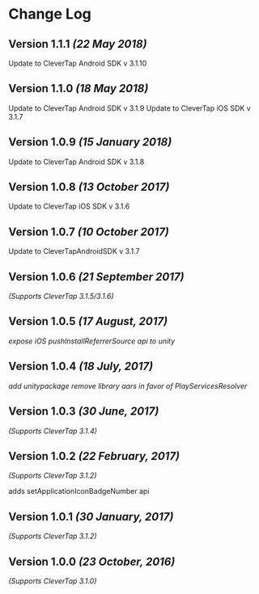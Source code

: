Change Log
==========

Version 1.1.1 *(22 May 2018)*
-------------------------------------------
Update to CleverTap Android SDK v 3.1.10

Version 1.1.0 *(18 May 2018)*
-------------------------------------------
Update to CleverTap Android SDK v 3.1.9
Update to CleverTap iOS SDK v 3.1.7

Version 1.0.9 *(15 January 2018)*
-------------------------------------------
Update to CleverTap Android SDK v 3.1.8


Version 1.0.8 *(13 October 2017)*
-------------------------------------------
Update to CleverTap iOS SDK v 3.1.6

Version 1.0.7 *(10 October 2017)*
-------------------------------------------
Update to CleverTapAndroidSDK v 3.1.7

Version 1.0.6 *(21 September 2017)*
-------------------------------------------
*(Supports CleverTap 3.1.5/3.1.6)*

Version 1.0.5 *(17 August, 2017)*
-------------------------------------------
*expose iOS pushInstallReferrerSource api to unity*

Version 1.0.4 *(18 July, 2017)*
-------------------------------------------
*add unitypackage*
*remove library aars in favor of PlayServicesResolver*

Version 1.0.3 *(30 June, 2017)*
-------------------------------------------
*(Supports CleverTap 3.1.4)*

Version 1.0.2 *(22 February, 2017)*
-------------------------------------------
*(Supports CleverTap 3.1.2)*

adds setApplicationIconBadgeNumber api

Version 1.0.1 *(30 January, 2017)*
-------------------------------------------
*(Supports CleverTap 3.1.2)*

Version 1.0.0 *(23 October, 2016)*
-------------------------------------------
*(Supports CleverTap 3.1.0)*


